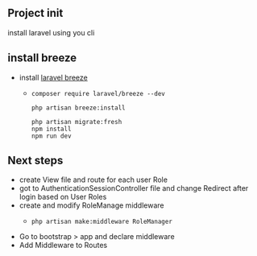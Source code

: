 ## Project init
install laravel using you cli

## install breeze
- install [laravel breeze](https://laravel.com/docs/11.x/starter-kits#laravel-breeze-installation)
  - ```
    composer require laravel/breeze --dev
    
    php artisan breeze:install
    
    php artisan migrate:fresh
    npm install
    npm run dev
    ```
## Next steps
- create View file and route for each user Role
- got to AuthenticationSessionController file and change Redirect after login based on User Roles
- create and modify RoleManage middleware
  - ```
    php artisan make:middleware RoleManager
    ```
- Go to bootstrap > app and declare middleware
- Add Middleware to Routes
